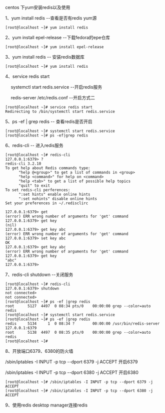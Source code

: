 centos 下yum安装redis以及使用

1、yum install redis      --查看是否有redis   yum源

```shell
[root@localhost ~]# yum install redis 
```

2、yum install epel-release    --下载fedora的epe仓库

```shell
[root@localhost ~]# yum install epel-release
```

3、yum install redis    -- 安装redis数据库

```shell
[root@localhost ~]# yum install redis 
```

4、service redis start

　  systemctl start redis.service   --开启redis服务

　  redis-server /etc/redis.conf   --开启方式二

```shell
[root@localhost ~]# service redis start
Redirecting to /bin/systemctl start redis.service
```

5、ps -ef | grep redis   -- 查看redis是否开启

```shell
[root@localhost ~]# systemctl start redis.service
[root@localhost ~]# ps -ef|grep redis
```

6、redis-cli       -- 进入redis服务

```
[root@localhost ~]# redis-cli 
127.0.0.1:6379> ?
redis-cli 3.2.10
To get help about Redis commands type:
​      "help @<group>" to get a list of commands in <group>
​      "help <command>" for help on <command>
​      "help <tab>" to get a list of possible help topics
​      "quit" to exit
To set redis-cli perferences:
​      ":set hints" enable online hints
​      ":set nohints" disable online hints
Set your preferences in ~/.redisclirc

127.0.0.1:6379> get 
(error) ERR wrong number of arguments for 'get' command
127.0.0.1:6379> get key
(nil)
127.0.0.1:6379> get key abc
(error) ERR wrong number of arguments for 'get' command
127.0.0.1:6379> set key abc 
OK
127.0.0.1:6379> get key abc
(error) ERR wrong number of arguments for 'get' command
127.0.0.1:6379> get key 
"abc"
127.0.0.1:6379> 
```

7、redis-cli  shutdown      --关闭服务

```shell
[root@localhost ~]# redis-cli
127.0.0.1:6379> shutdown
not connected> 
not connected> 
[root@localhost ~]# ps -ef |grep redis
root      5127  4497  0 08:34 pts/0    00:00:00 grep --color=auto redis
[root@localhost ~]# systemctl start redis.service
[root@localhost ~]# ps -ef |grep redis
redis     5134     1  0 08:34 ?        00:00:00 /usr/bin/redis-server 127.0.0.1:6379
root      5138  4497  0 08:35 pts/0    00:00:00 grep --color=auto redis
[root@localhost ~]# 
```

8、开放端口6379、6380的防火墙

/sbin/iptables -I INPUT -p tcp --dport 6379  -j ACCEPT   开启6379

/sbin/iptables -I INPUT -p tcp --dport 6380 -j ACCEPT  开启6380

```shell
[root@localhost ~]# /sbin/iptables -I INPUT -p tcp --dport 6379 -j ACCEPT
[root@localhost ~]# /sbin/iptables -I INPUT -p tcp --dport 6380 -j ACCEPT
```

9、使用redis  desktop manager连接redis